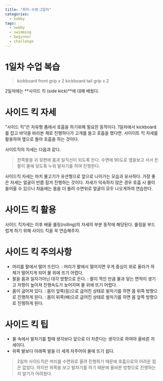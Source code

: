 ```yaml
---
title: "취미-수영:2일차"
categories:
  - hobby
tags:
  - hobby
  - swimming
  - beginner
  - challenge
---
```


# 1일차 수업 복습
> kickboard front grip x 2
> kickboard tail grip x 2

2일차에는 **사이드 킥 (side kick)**에 대해 배웠다.

# 사이드 킥 자세
"사이드 킥"은 자유형 폼에서 호흡을 하기위해 필요한 동작이다.
1일차에서 kickboard를 잡고 바닥을 바라본 채로 진행하다가 고개를 들고 호흡을 했다면. 
사이이트 킥 자세를 활용하여 옆으로 돌아 호흡을 하는 것이다.

사이트킥의 자세는 다음과 같다. 
> 한쪽팔을 귀 뒷편에 몸과 일직선이 되도록 든다.
> 수면에 90도로 옆을보고 서서 든 팔이 물에 닿도록 누워 발차기를 하여 진행한다.

사이드킥 자세는 마치 물고기가 유션형으로 앞으로 나아가는 모습과 유사하다. 
가장 좋은 자세는 얼굴이 반쯤 잠겨 진행하는 것이다.
자세가 익숙하지 않은 경우 호흡 시 물이 들어올 수 있으니 처음에는 몸을 더 돌려 수면위로 얼굴이 모두 나오게하여 연습한다.

# 사이드 킥 활용
사이드 킥자세는 이후 배울 롤링(rolling)의 자세의 부분 동작에 해당된다.
롤링을 부드럽게 하기 위해 사이드 킥을 꼭 연습해주자.


# 사이드 킥 주의사항
- 머리를 팔에서 떨어 뜨린다. 
: 머리가 팔에서 떨어지면 우게 중심이 위로 올라가 하체가 떨어지게 되어 물 위에 뜨기 어렵다.
- 팔을 몸과 일자가아닌 대각 방향으로 든다.
: 팔이 꺽인 만큼 물과 닿는 면적이 생기고 저항이 높아져 진행속도가 늦어지며 물 위에 뜨기 어렵다.
- 몸이 굽어져 있다. 
: 몸이 앞쪽(등)으로 굽어진 상태로 발차기를 하면 몸 뒤쪽 방향으로 진행하게 된다.
: 몸이 뒤쪽(배)으로 굽어진 상태로 발차기를 하면 몸 앞쪽 방향으로 진행하게 된다.

# 사이드 킥 팁
- 물 속에서 발차기를 할때 생각보다 앞으로 더 차준다는 생각으로 하여야 올바른 자세이다.
- 위쪽 발보다 아래쪽 발을 더 세게 차주어야 물에 뜨기 쉽다.



> 2일차 사이드킥은 머리를 수면위로 올려 진행하기 때문에 호흡으로의 어려운 점은 없었다.
> 하지만 위쪽을 보고 발차기를 하기 때문에 올바른 방향으로 진행하는지 알기가 어려웠다.
 